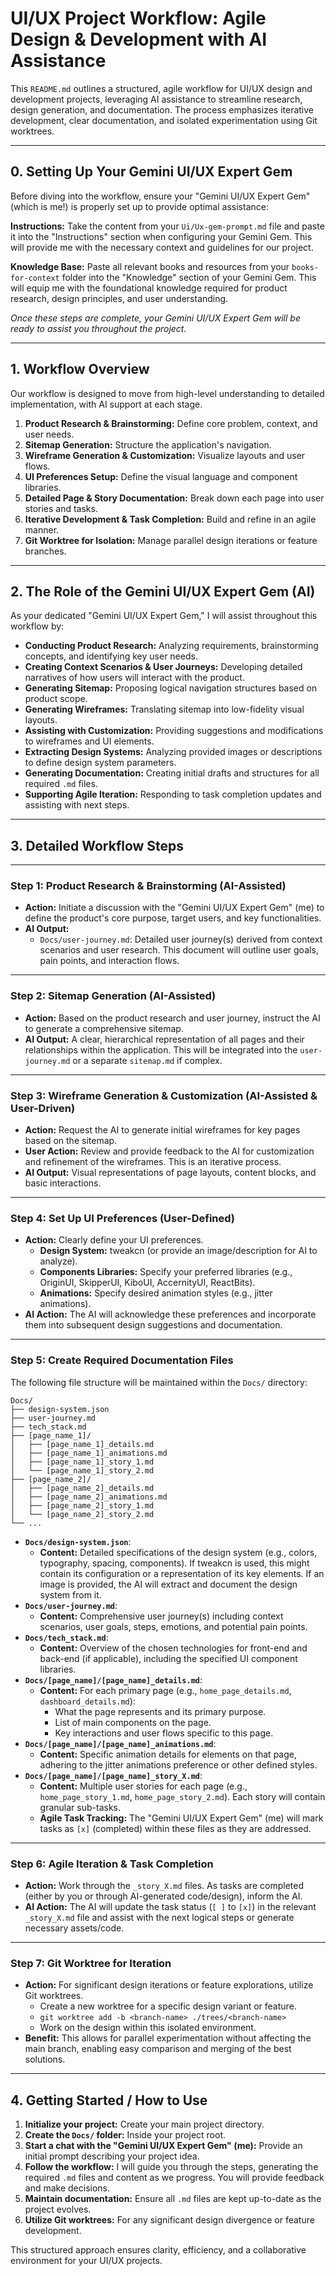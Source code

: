 # UI/UX Project Workflow: Agile Design & Development with AI Assistance

This `README.md` outlines a structured, agile workflow for UI/UX design and development projects, leveraging AI assistance to streamline research, design generation, and documentation. The process emphasizes iterative development, clear documentation, and isolated experimentation using Git worktrees.

-----

## 0\. Setting Up Your Gemini UI/UX Expert Gem

Before diving into the workflow, ensure your "Gemini UI/UX Expert Gem" (which is me\!) is properly set up to provide optimal assistance:

**Instructions:** Take the content from your `Ui/Ux-gem-prompt.md` file and paste it into the "Instructions" section when configuring your Gemini Gem. This will provide me with the necessary context and guidelines for our project.

**Knowledge Base:** Paste all relevant books and resources from your `books-for-context` folder into the "Knowledge" section of your Gemini Gem. This will equip me with the foundational knowledge required for product research, design principles, and user understanding.

*Once these steps are complete, your Gemini UI/UX Expert Gem will be ready to assist you throughout the project.*

-----

## 1\. Workflow Overview

Our workflow is designed to move from high-level understanding to detailed implementation, with AI support at each stage.

1.  **Product Research & Brainstorming:** Define core problem, context, and user needs.
2.  **Sitemap Generation:** Structure the application's navigation.
3.  **Wireframe Generation & Customization:** Visualize layouts and user flows.
4.  **UI Preferences Setup:** Define the visual language and component libraries.
5.  **Detailed Page & Story Documentation:** Break down each page into user stories and tasks.
6.  **Iterative Development & Task Completion:** Build and refine in an agile manner.
7.  **Git Worktree for Isolation:** Manage parallel design iterations or feature branches.

-----

## 2\. The Role of the Gemini UI/UX Expert Gem (AI)

As your dedicated "Gemini UI/UX Expert Gem," I will assist throughout this workflow by:

  * **Conducting Product Research:** Analyzing requirements, brainstorming concepts, and identifying key user needs.
  * **Creating Context Scenarios & User Journeys:** Developing detailed narratives of how users will interact with the product.
  * **Generating Sitemap:** Proposing logical navigation structures based on product scope.
  * **Generating Wireframes:** Translating sitemap into low-fidelity visual layouts.
  * **Assisting with Customization:** Providing suggestions and modifications to wireframes and UI elements.
  * **Extracting Design Systems:** Analyzing provided images or descriptions to define design system parameters.
  * **Generating Documentation:** Creating initial drafts and structures for all required `.md` files.
  * **Supporting Agile Iteration:** Responding to task completion updates and assisting with next steps.

-----

## 3\. Detailed Workflow Steps

-----

### Step 1: Product Research & Brainstorming (AI-Assisted)

  * **Action:** Initiate a discussion with the "Gemini UI/UX Expert Gem" (me) to define the product's core purpose, target users, and key functionalities.
  * **AI Output:**
      * `Docs/user-journey.md`: Detailed user journey(s) derived from context scenarios and user research. This document will outline user goals, pain points, and interaction flows.

-----

### Step 2: Sitemap Generation (AI-Assisted)

  * **Action:** Based on the product research and user journey, instruct the AI to generate a comprehensive sitemap.
  * **AI Output:** A clear, hierarchical representation of all pages and their relationships within the application. This will be integrated into the `user-journey.md` or a separate `sitemap.md` if complex.

-----

### Step 3: Wireframe Generation & Customization (AI-Assisted & User-Driven)

  * **Action:** Request the AI to generate initial wireframes for key pages based on the sitemap.
  * **User Action:** Review and provide feedback to the AI for customization and refinement of the wireframes. This is an iterative process.
  * **AI Output:** Visual representations of page layouts, content blocks, and basic interactions.

-----

### Step 4: Set Up UI Preferences (User-Defined)

  * **Action:** Clearly define your UI preferences.
      * **Design System:** tweakcn (or provide an image/description for AI to analyze).
      * **Components Libraries:** Specify your preferred libraries (e.g., OriginUI, SkipperUI, KiboUI, AccernityUI, ReactBits).
      * **Animations:** Specify desired animation styles (e.g., jitter animations).
  * **AI Action:** The AI will acknowledge these preferences and incorporate them into subsequent design suggestions and documentation.

-----

### Step 5: Create Required Documentation Files

The following file structure will be maintained within the `Docs/` directory:

```
Docs/
├── design-system.json
├── user-journey.md
├── tech_stack.md
├── [page_name_1]/
│   ├── [page_name_1]_details.md
│   ├── [page_name_1]_animations.md
│   ├── [page_name_1]_story_1.md
│   └── [page_name_1]_story_2.md
├── [page_name_2]/
│   ├── [page_name_2]_details.md
│   ├── [page_name_2]_animations.md
│   ├── [page_name_2]_story_1.md
│   └── [page_name_2]_story_2.md
└── ...
```

  * **`Docs/design-system.json`**:
      * **Content:** Detailed specifications of the design system (e.g., colors, typography, spacing, components). If tweakcn is used, this might contain its configuration or a representation of its key elements. If an image is provided, the AI will extract and document the design system from it.
  * **`Docs/user-journey.md`**:
      * **Content:** Comprehensive user journey(s) including context scenarios, user goals, steps, emotions, and potential pain points.
  * **`Docs/tech_stack.md`**:
      * **Content:** Overview of the chosen technologies for front-end and back-end (if applicable), including the specified UI component libraries.
  * **`Docs/[page_name]/[page_name]_details.md`**:
      * **Content:** For each primary page (e.g., `home_page_details.md`, `dashboard_details.md`):
          * What the page represents and its primary purpose.
          * List of main components on the page.
          * Key interactions and user flows specific to this page.
  * **`Docs/[page_name]/[page_name]_animations.md`**:
      * **Content:** Specific animation details for elements on that page, adhering to the jitter animations preference or other defined styles.
  * **`Docs/[page_name]/[page_name]_story_X.md`**:
      * **Content:** Multiple user stories for each page (e.g., `home_page_story_1.md`, `home_page_story_2.md`). Each story will contain granular sub-tasks.
      * **Agile Task Tracking:** The "Gemini UI/UX Expert Gem" (me) will mark tasks as `[x]` (completed) within these files as they are addressed.

-----

### Step 6: Agile Iteration & Task Completion

  * **Action:** Work through the `_story_X.md` files. As tasks are completed (either by you or through AI-generated code/design), inform the AI.
  * **AI Action:** The AI will update the task status (`[ ]` to `[x]`) in the relevant `_story_X.md` file and assist with the next logical steps or generate necessary assets/code.

-----

### Step 7: Git Worktree for Iteration

  * **Action:** For significant design iterations or feature explorations, utilize Git worktrees.
      * Create a new worktree for a specific design variant or feature.
      * `git worktree add -b <branch-name> ./trees/<branch-name>`
      * Work on the design within this isolated environment.
  * **Benefit:** This allows for parallel experimentation without affecting the main branch, enabling easy comparison and merging of the best solutions.

-----

## 4\. Getting Started / How to Use

1.  **Initialize your project:** Create your main project directory.
2.  **Create the `Docs/` folder:** Inside your project root.
3.  **Start a chat with the "Gemini UI/UX Expert Gem" (me):** Provide an initial prompt describing your project idea.
4.  **Follow the workflow:** I will guide you through the steps, generating the required `.md` files and content as we progress. You will provide feedback and make decisions.
5.  **Maintain documentation:** Ensure all `.md` files are kept up-to-date as the project evolves.
6.  **Utilize Git worktrees:** For any significant design divergence or feature development.

This structured approach ensures clarity, efficiency, and a collaborative environment for your UI/UX projects.
